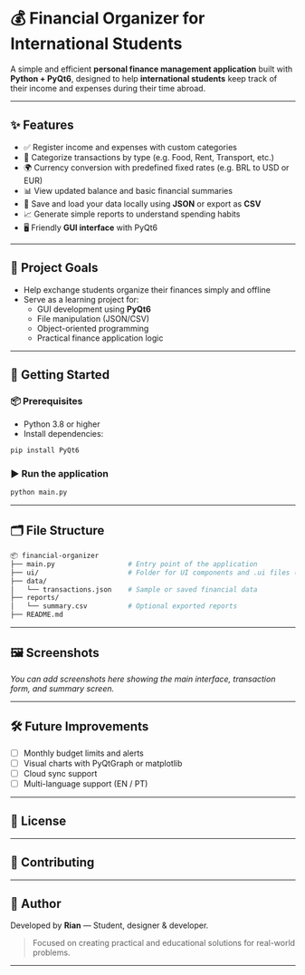 # 💰 Financial Organizer for International Students

A simple and efficient **personal finance management application** built with **Python + PyQt6**, designed to help **international students** keep track of their income and expenses during their time abroad.

---

## ✨ Features

- ✅ Register income and expenses with custom categories  
- 💼 Categorize transactions by type (e.g. Food, Rent, Transport, etc.)  
- 🌍 Currency conversion with predefined fixed rates (e.g. BRL to USD or EUR)  
- 📊 View updated balance and basic financial summaries  
- 📁 Save and load your data locally using **JSON** or export as **CSV**  
- 📈 Generate simple reports to understand spending habits  
- 🖥️ Friendly **GUI interface** with PyQt6

---

## 📌 Project Goals

- Help exchange students organize their finances simply and offline  
- Serve as a learning project for:
  - GUI development using **PyQt6**
  - File manipulation (JSON/CSV)
  - Object-oriented programming
  - Practical finance application logic

---

## 🚀 Getting Started

### 📦 Prerequisites

- Python 3.8 or higher
- Install dependencies:

```bash
pip install PyQt6
```

### ▶️ Run the application

```bash
python main.py
```

---

## 🗂️ File Structure

```bash
📦 financial-organizer
├── main.py                  # Entry point of the application
├── ui/                      # Folder for UI components and .ui files (if using Qt Designer)
├── data/
│   └── transactions.json    # Sample or saved financial data
├── reports/
│   └── summary.csv          # Optional exported reports
├── README.md
```

---

## 🖼️ Screenshots

_You can add screenshots here showing the main interface, transaction form, and summary screen._

---

## 🛠️ Future Improvements

- [ ] Monthly budget limits and alerts  
- [ ] Visual charts with PyQtGraph or matplotlib  
- [ ] Cloud sync support  
- [ ] Multi-language support (EN / PT)

---

## 📄 License



---

## 🤝 Contributing



---

## 👤 Author

Developed by **Rian** — Student, designer & developer.  
> Focused on creating practical and educational solutions for real-world problems.

---
